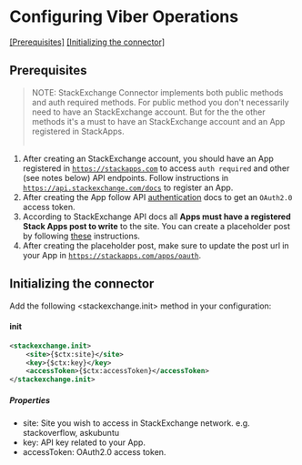 # Configuring Viber Operations
[[Prerequisites]](#Prerequisites) [[Initializing the connector]](#initializing-the-connector)

## Prerequisites

> NOTE: StackExchange Connector implements both public methods and auth required methods. For public method you don't necessarily need to have an StackExchange account. But for the
 the other methods it's a must to have an StackExchange account and an App registered in StackApps.
 <br></br>
 
1. After creating an StackExchange account, you should have an App registered in <code>https://stackapps.com</code> to access <code>auth required</code> and other (see notes below) API endpoints. Follow instructions in <code>https://api.stackexchange.com/docs</code> to register an App.
2. After creating the App follow API [authentication](https://api.stackexchange.com/docs/authentication) docs to get an <code>OAuth2.0</code> access token.
3. According to StackExchange API docs all **Apps must have a registered Stack Apps post to write** to the site. You can create a placeholder post by following [these](https://stackapps.com/questions/4573/my-app-has-to-be-published-first-but-its-still-under-development) instructions.
4. After creating the placeholder post, make sure to update the post url in your App in <code>https://stackapps.com/apps/oauth</code>.
 
## Initializing the connector
Add the following <stackexchange.init> method in your configuration:

#### init
```xml
<stackexchange.init>
    <site>{$ctx:site}</site>
    <key>{$ctx:key}</key>
    <accessToken>{$ctx:accessToken}</accessToken>
</stackexchange.init>
```

##### Properties

* site:  Site you wish to access in StackExchange network. e.g. stackoverflow, askubuntu
* key: API key related to your App.
* accessToken: OAuth2.0 access token.

